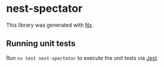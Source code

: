 # nest-spectator

This library was generated with [Nx](https://nx.dev).

## Running unit tests

Run `nx test nest-spectator` to execute the unit tests via [Jest](https://jestjs.io).

